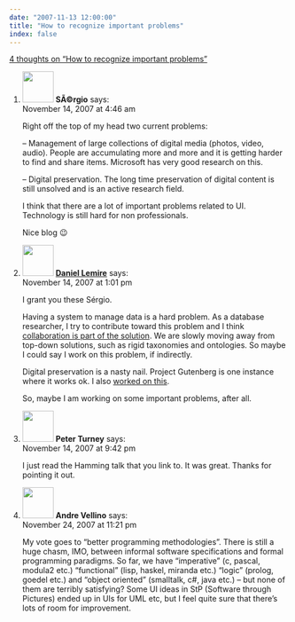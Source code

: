 ```yaml
---
date: "2007-11-13 12:00:00"
title: "How to recognize important problems"
index: false
---
```


[4 thoughts on &ldquo;How to recognize important problems&rdquo;](/lemire/blog/2007/11-13-how-to-recognize-important-problems)

<ol class="comment-list">
<li id="comment-49540" class="comment even thread-even depth-1">
<div class="comment-author vcard">
<img alt src="https://secure.gravatar.com/avatar/d10ca8d11301c2f4993ac2279ce4b930?s=56&#038;d=mm&#038;r=g" srcset="https://secure.gravatar.com/avatar/d10ca8d11301c2f4993ac2279ce4b930?s=112&#038;d=mm&#038;r=g 2x" class="avatar avatar-56 photo" height="56" width="56" decoding="async" /> <b class="fn">SÃ©rgio</b> <span class="says">says:</span> </div>
<div class="comment-metadata"><time datetime="2007-11-14T04:46:24+00:00">November 14, 2007 at 4:46 am</time></a> </div>
<div class="comment-content">
<p>Right off the top of my head two current problems:</p>
<p>&#8211; Management of large collections of digital media (photos, video, audio). People are accumulating more and more and it is getting harder to find and share items. Microsoft has very good research on this.</p>
<p>&#8211; Digital preservation. The long time preservation of digital content is still unsolved and is an active research field.</p>
<p>I think that there are a lot of important problems related to UI. Technology is still hard for non professionals.</p>
<p>Nice blog 😉</p>
</div>
</li>
<li id="comment-49542" class="comment odd alt thread-odd thread-alt depth-1">
<div class="comment-author vcard">
<img alt src="https://secure.gravatar.com/avatar/6518c23aacab4c42dd2c5b9b57b79fb5?s=56&#038;d=mm&#038;r=g" srcset="https://secure.gravatar.com/avatar/6518c23aacab4c42dd2c5b9b57b79fb5?s=112&#038;d=mm&#038;r=g 2x" class="avatar avatar-56 photo" height="56" width="56" decoding="async" /> <b class="fn"><a href="https://lemire.me/blog/" class="url" rel="ugc">Daniel Lemire</a></b> <span class="says">says:</span> </div>
<div class="comment-metadata"><time datetime="2007-11-14T13:01:55+00:00">November 14, 2007 at 1:01 pm</time></a> </div>
<div class="comment-content">
<p>I grant you these Sérgio. </p>
<p>Having a system to manage data is a hard problem. As a database researcher, I try to contribute toward this problem and I think <a href="http://arxiv.org/abs/0710.2156" rel="nofollow">collaboration is part of the solution</a>. We are slowly moving away from top-down solutions, such as rigid taxonomies and ontologies. So maybe I could say I work on this problem, if indirectly.</p>
<p>Digital preservation is a nasty nail. Project Gutenberg is one instance where it works ok. I also <a href="http://arxiv.org/abs/0707.1913" rel="nofollow">worked on this</a>.</p>
<p>So, maybe I am working on some important problems, after all.</p>
</div>
</li>
<li id="comment-49544" class="comment even thread-even depth-1">
<div class="comment-author vcard">
<img alt src="https://secure.gravatar.com/avatar/7361130199533952178a6d87e9b29faa?s=56&#038;d=mm&#038;r=g" srcset="https://secure.gravatar.com/avatar/7361130199533952178a6d87e9b29faa?s=112&#038;d=mm&#038;r=g 2x" class="avatar avatar-56 photo" height="56" width="56" loading="lazy" decoding="async" /> <b class="fn">Peter Turney</b> <span class="says">says:</span> </div>
<div class="comment-metadata"><time datetime="2007-11-14T21:42:04+00:00">November 14, 2007 at 9:42 pm</time></a> </div>
<div class="comment-content">
<p>I just read the Hamming talk that you link to. It was great. Thanks for pointing it out.</p>
</div>
</li>
<li id="comment-49585" class="comment odd alt thread-odd thread-alt depth-1">
<div class="comment-author vcard">
<img alt src="https://secure.gravatar.com/avatar/8e2e3a01bf33747391457d97e0df832b?s=56&#038;d=mm&#038;r=g" srcset="https://secure.gravatar.com/avatar/8e2e3a01bf33747391457d97e0df832b?s=112&#038;d=mm&#038;r=g 2x" class="avatar avatar-56 photo" height="56" width="56" loading="lazy" decoding="async" /> <b class="fn">Andre Vellino</b> <span class="says">says:</span> </div>
<div class="comment-metadata"><time datetime="2007-11-24T23:21:51+00:00">November 24, 2007 at 11:21 pm</time></a> </div>
<div class="comment-content">
<p>My vote goes to &ldquo;better programming methodologies&rdquo;. There is still a huge chasm, IMO, between informal software specifications and formal programming paradigms. So far, we have &ldquo;imperative&rdquo; (c, pascal, modula2 etc.) &ldquo;functional&rdquo; (lisp, haskel, miranda etc.) &ldquo;logic&rdquo; (prolog, goedel etc.) and &ldquo;object oriented&rdquo; (smalltalk, c#, java etc.) &#8211; but none of them are terribly satisfying? Some UI ideas in StP (Software through Pictures) ended up in UIs for UML etc, but I feel quite sure that there&rsquo;s lots of room for improvement.</p>
</div>
</li>
</ol>
